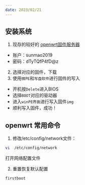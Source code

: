```yaml
---
date: 2023/02/21
---
```

## 安装系统

1. 现存的较好的 [openwrt固件服务器](https://supes.top/login/)  
- 账户：sunmao2019
- 密码：dTyTQfP4fD@z
2. 选择对应的固件，下载  
3. 使用`微PE`和`写盘软件`进行固件的写入  
- 开机按`Delete`进入BIOS
- 选择`BOOT`对应的驱动器
- 进入`winPE界面`进行写入固件`img`
- 顺利写入固件，成功！

## openwrt 常用命令
1. 修改/etc/config/network文件：
```bash
vi  /etc/config/network
```
打开网络配置文件  

2. 重置恢复默认配置
```bash
firstboot
```
